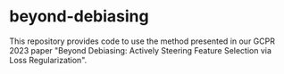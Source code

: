 # beyond-debiasing

This repository provides code to use the method presented in our GCPR 2023 paper "Beyond Debiasing: Actively Steering Feature Selection via Loss Regularization".
